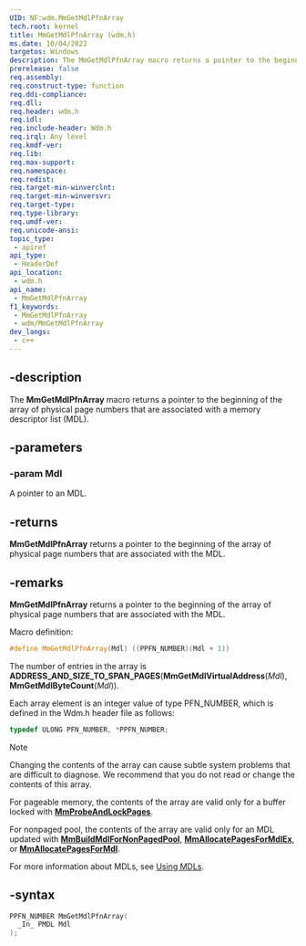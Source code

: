 ```yaml
---
UID: NF:wdm.MmGetMdlPfnArray
tech.root: kernel
title: MmGetMdlPfnArray (wdm.h)
ms.date: 10/04/2022
targetos: Windows
description: The MmGetMdlPfnArray macro returns a pointer to the beginning of the array of physical page numbers that are associated with a memory descriptor list (MDL).
prerelease: false
req.assembly: 
req.construct-type: function
req.ddi-compliance: 
req.dll: 
req.header: wdm.h
req.idl: 
req.include-header: Wdm.h
req.irql: Any level
req.kmdf-ver: 
req.lib: 
req.max-support: 
req.namespace: 
req.redist: 
req.target-min-winverclnt:
req.target-min-winversvr: 
req.target-type: 
req.type-library: 
req.umdf-ver: 
req.unicode-ansi: 
topic_type:
 - apiref
api_type:
 - HeaderDef
api_location:
 - wdm.h
api_name:
 - MmGetMdlPfnArray
f1_keywords:
 - MmGetMdlPfnArray
 - wdm/MmGetMdlPfnArray
dev_langs:
 - c++
---
```


## -description

The **MmGetMdlPfnArray** macro returns a pointer to the beginning of the array of physical page numbers that are associated with a memory descriptor list (MDL).

## -parameters

### -param Mdl

A pointer to an MDL.

## -returns

**MmGetMdlPfnArray** returns a pointer to the beginning of the array of physical page numbers that are associated with the MDL.

## -remarks

**MmGetMdlPfnArray** returns a pointer to the beginning of the array of physical page numbers that are associated with the MDL.

Macro definition:

```cpp
#define MmGetMdlPfnArray(Mdl) ((PPFN_NUMBER)(Mdl + 1))
```

The number of entries in the array is **ADDRESS_AND_SIZE_TO_SPAN_PAGES**(**MmGetMdlVirtualAddress**(*Mdl*), **MmGetMdlByteCount**(*Mdl*)).

Each array element is an integer value of type PFN_NUMBER, which is defined in the Wdm.h header file as follows:

```cpp
typedef ULONG PFN_NUMBER, *PPFN_NUMBER;
```

> [!NOTE]
> Changing the contents of the array can cause subtle system problems that are difficult to diagnose. We recommend that you do not read or change the contents of this array.

For pageable memory, the contents of the array are valid only for a buffer locked with [**MmProbeAndLockPages**](./nf-wdm-mmprobeandlockpages.md).

For nonpaged pool, the contents of the array are valid only for an MDL updated with [**MmBuildMdlForNonPagedPool**](./nf-wdm-mmbuildmdlfornonpagedpool.md), [**MmAllocatePagesForMdlEx**](./nf-wdm-mmallocatepagesformdlex.md), or [**MmAllocatePagesForMdl**](./nf-wdm-mmallocatepagesformdl.md).

For more information about MDLs, see [Using MDLs](/windows-hardware/drivers/kernel/using-mdls).

## -syntax

```cpp
PPFN_NUMBER MmGetMdlPfnArray(
  _In_ PMDL Mdl
);
```
